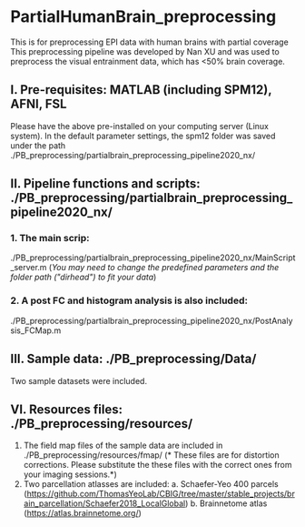 # PartialHumanBrain_preprocessing
This is for preprocessing EPI data with human brains with partial coverage
This preprocessing pipeline was developed by Nan XU and was used to preprocess the visual entrainment data, which has <50% brain coverage.

## I. Pre-requisites: MATLAB (including SPM12), AFNI, FSL
Please have the above pre-installed on your computing server (Linux system). In the default parameter settings, the spm12 folder was saved under the path ./PB_preprocessing/partialbrain_preprocessing_pipeline2020_nx/

## II. Pipeline functions and scripts: ./PB_preprocessing/partialbrain_preprocessing_pipeline2020_nx/
### 1. The main scrip:
./PB_preprocessing/partialbrain_preprocessing_pipeline2020_nx/MainScript_server.m
(*You may need to change the predefined parameters and the folder path ("dirhead") to fit your data*)

###  2. A post FC and histogram analysis is also included:
./PB_preprocessing/partialbrain_preprocessing_pipeline2020_nx/PostAnalysis_FCMap.m

## III. Sample data: ./PB_preprocessing/Data/
Two sample datasets were included. 

## VI. Resources files: ./PB_preprocessing/resources/
1. The field map files of the sample data are included in ./PB_preprocessing/resources/fmap/
 (* These files are for distortion corrections. Please substitute the these files with the correct ones from your imaging sessions.*)
2. Two parcellation atlasses are included: 
a. Schaefer-Yeo 400 parcels (https://github.com/ThomasYeoLab/CBIG/tree/master/stable_projects/brain_parcellation/Schaefer2018_LocalGlobal)
b. Brainnetome atlas  (https://atlas.brainnetome.org/)



